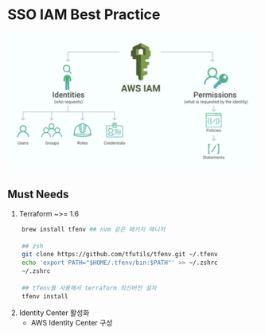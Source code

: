 # SSO IAM Best Practice

![iam](./public/1.png)

## Must Needs

1. Terraform ~>= 1.6

```sh
    brew install tfenv ## nvm 같은 패키지 매니저

    ## zsh
    git clone https://github.com/tfutils/tfenv.git ~/.tfenv
    echo 'export PATH="$HOME/.tfenv/bin:$PATH"' >> ~/.zshrc
    ~/.zshrc

    ## tfenv를 사용해서 terraform 최신버전 설치
    tfenv install
```

2. Identity Center 활성화
    - AWS Identity Center 구성

